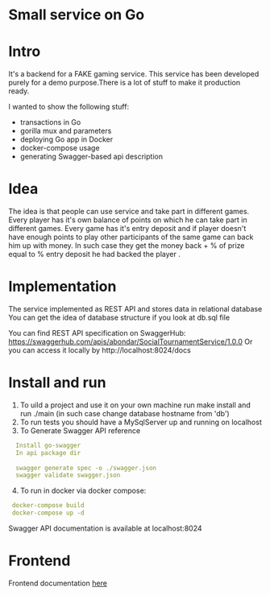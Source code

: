 # Small service on Go

# Intro
It's a backend for a FAKE gaming service.
This service has been developed purely for a demo purpose.There is a lot of stuff to make it production ready.

I wanted to show the following stuff:
 - transactions in Go
 - gorilla mux and parameters
 - deploying Go app in Docker
 - docker-compose usage
 - generating Swagger-based api description

# Idea

The idea is that people can use service and take part in different games. Every player has it's own balance of points 
on which he can take part in different games. 
Every game has it's entry deposit and if player doesn't have enough points to play 
other participants of the same game can back him up with money. 
In such case they get the money back + % of prize equal to 
% entry deposit he had backed the player .


# Implementation

The service implemented as REST API and stores data in relational database
You can get the idea of database structure if you look at db.sql file

You can find REST API specification on SwaggerHub:
https://swaggerhub.com/apis/abondar/SocialTournamentService/1.0.0
Or you can access it locally by http://localhost:8024/docs

# Install and run

1) To uild a project and use it on your own machine run make install and run ./main (in such case change database hostname from 'db')
2) To run tests you should have a MySqlServer up and running on localhost
3) To Generate Swagger API reference

```yaml
  Install go-swagger
  In api package dir
    
  swagger generate spec -o ./swagger.json
  swagger validate swagger.json
```
4) To run in docker via docker compose:
  ```yaml
   docker-compose build
   docker-compose up -d
  ``` 

Swagger API documentation is available at localhost:8024
# Frontend
Frontend documentation [here](admin_frontend/README.md) 
